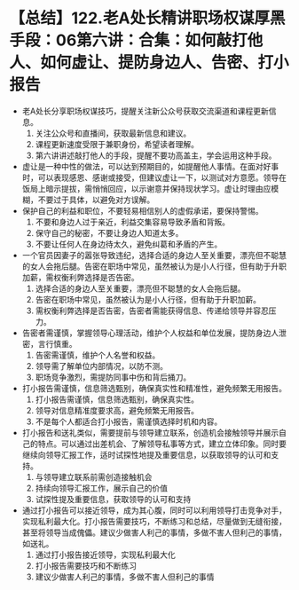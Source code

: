 # 【总结】122.老A处长精讲职场权谋厚黑手段：06第六讲：合集：如何敲打他人、如何虚让、提防身边人、告密、打小报告

-   老A处长分享职场权谋技巧，提醒关注新公众号获取交流渠道和课程更新信息。
    1.  关注公众号和直播间，获取最新信息和建议。
    2.  课程更新速度受限于兼职身份，希望读者理解。
    3.  第六讲讲述敲打他人的手段，提醒不要功高盖主，学会运用这种手段。
-   虚让是一种中性的做法，可以达到预期目的，如提醒他人事情。在面对好事时，可以表现感恩、感谢或接受，但建议虚让一下，以测试对方意愿。领导在饭局上暗示提拔，需悄悄回应，以示谢意并保持现状学习。虚让时理由应模糊，不要过于具体，以避免对方误解。
-   保护自己的利益和职位，不要轻易相信别人的虚假承诺，要保持警惕。
    1.  不要和身边人过于亲近，利益交集容易导致矛盾和背叛。
    2.  保守自己的秘密，不要让身边人知道太多。
    3.  不要让任何人在身边待太久，避免纠葛和矛盾的产生。
-   一个官员因妻子的嚣张导致违纪，选择合适的身边人至关重要，漂亮但不聪慧的女人会拖后腿。告密在职场中常见，虽然被认为是小人行径，但有助于升职加薪，需权衡利弊选择是否告密。
    1.  选择合适的身边人至关重要，漂亮但不聪慧的女人会拖后腿。
    2.  告密在职场中常见，虽然被认为是小人行径，但有助于升职加薪。
    3.  需权衡利弊选择是否告密，告密者需能获得信息、传递给领导并容忍压力。
-   告密者需谨慎，掌握领导心理活动，维护个人权益和单位发展，提防身边人泄密，言行慎重。
    1.  告密需谨慎，维护个人名誉和权益。
    2.  领导需了解单位内部情况，以防不测。
    3.  职场竞争激烈，需提防同事中伤和背后捅刀。
-   打小报告需谨慎，信息筛选甄别，确保真实性和精准性，避免频繁无用报告。
    1.  打小报告需谨慎，信息筛选甄别，确保真实性。
    2.  领导对信息精准度要求高，避免频繁无用报告。
    3.  不是每个人都适合打小报告，需谨慎选择时机和内容。
-   打小报告和送礼类似，需要提前与领导建立联系，创造机会接触领导并展示自己的特点。可以通过出差机会、了解领导私事等方式，建立立体印象。同时要继续向领导汇报工作，适时试探性地提及重要信息，以获取领导的认可和支持。
    1.  与领导建立联系前需创造接触机会
    2.  持续向领导汇报工作，展示自己的价值
    3.  试探性提及重要信息，获取领导的认可和支持
-   通过打小报告可以接近领导，成为其心腹，同时可以利用领导打击竞争对手，实现私利最大化。打小报告需要技巧，不断练习和总结，尽量做到无缝衔接，甚至将领导当成傀儡。建议少做害人利己的事情，多做不害人但利己的事情，如送礼。
    1.  通过打小报告接近领导，实现私利最大化
    2.  打小报告需要技巧和不断练习
    3.  建议少做害人利己的事情，多做不害人但利己的事情
